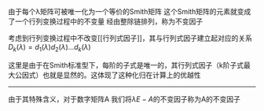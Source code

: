 由于每个λ矩阵可被唯一化为一个等价的Smith矩阵
这个Smith矩阵的元素就变成了一个行列变换过程中的不变量
经由整除链排列，称为不变因子

考虑到行列变换过程中不改变[[行列式因子]]，其与行列式因子建立起对应的关系
$D_{k}(\lambda)=d_{1}(\lambda)d_{2}(\lambda)\dots d_{k}(\lambda)$

这里是由于在Smith标准型下，每阶的子式是唯一的，其行列式因子（k阶子式最大公因式）也就是显然的。这体现了这种化归在计算上的优越性

---
由于其特殊含义，对于数字矩阵A
我们将$\lambda E-A$的不变因子称为A的不变因子